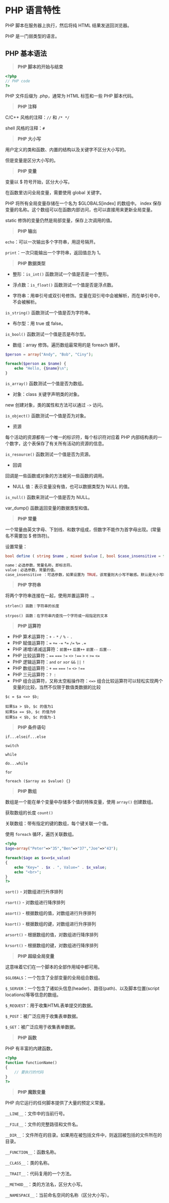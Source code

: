 # PHP 语言特性

PHP 脚本在服务器上执行，然后将纯 HTML 结果发送回浏览器。

PHP 是一门弱类型的语言。

## PHP 基本语法

> **PHP 脚本的开始与结束**

```php
<?php
// PHP code
?>
```

PHP 文件后缀为 .php，通常为 HTML 标签和一些 PHP 脚本代码。

> **PHP 注释**

C/C++ 风格的注释：`//` 和 `/* */`

shell 风格的注释：`#`

> **PHP 大小写**

用户定义的类和函数、内置的结构以及关键字不区分大小写的。

但是变量是区分大小写的。

> **PHP 变量**

变量以 $ 符号开始，区分大小写。

在函数里访问全局变量，需要使用 global 关键字。

PHP 将所有全局变量存储在一个名为 $GLOBALS[index] 的数组中。 index 保存变量的名称。这个数组可以在函数内部访问，也可以直接用来更新全局变量。

static 修饰的变量仍然是局部变量，保存上次调用的值。

> **PHP 输出**

`echo`：可以一次输出多个字符串，用逗号隔开。

`print`：一次只能输出一个字符串，返回值总为 1。

> **PHP 数据类型**

* 整形：`is_int()` 函数测试一个值是否是一个整形。

* 浮点数：`is_float()` 函数测试一个值是否是浮点数。

* 字符串：用单引号或双引号修饰。变量在双引号中会被解析，而在单引号中，不会被解析。

`is_string()` 函数测试一个值是否为字符串。

* 布尔型：用 true 或 false。

`is_bool()` 函数测试一个值是否是布尔型。

* 数组：array 修饰。遍历数组最常用的是 foreach 循环。

```php
$person = array("Andy", "Bob", "Ciny");

foreach($person as $name) {
    echo "Hello, {$name}\n";
}
```

`is_array()` 函数测试一个值是否为数组。

* 对象：class 关键字声明类的对象。

new 创建对象，类的属性和方法可以通过 `->` 访问。

`is_object()` 函数测试一个值是否为对象。

* 资源

每个活动的资源都有一个唯一的标识符，每个标识符对应着 PHP 内部结构表的一个数字，这个表保存了有关所有活动的资源的信息。

`is_resource()` 函数测试一个值是否为资源。

* 回调

回调是一些函数或对象的方法被另一些函数的调用。

* NULL 值：表示变量没有值，也可以数据类型为 NULL 的值。

`is_null()` 函数来测试一个值是否为 NULL。

var_dump() 函数返回变量的数据类型和值。

> **PHP 常量**

一个常量由英文字母、下划线、和数字组成，但数字不能作为首字母出现。(常量名不需要加 $ 修饰符)。

设置常量：
```php
bool define ( string $name , mixed $value [, bool $case_insensitive = false ] )

name：必选参数，常量名称，即标志符。
value：必选参数，常量的值。
case_insensitive ：可选参数，如果设置为 TRUE，该常量则大小写不敏感。默认是大小写敏感的。
```

> **PHP 字符串**

将两个字符串连接在一起，使用并置运算符 `.`。

`strlen() 函数：字符串的长度`

`strpos() 函数：在字符串内查找一个字符或一段指定的文本`

> **PHP 运算符**

* PHP 算术运算符：`+` `-` `*` `/` `%` `-` `.`
* PHP 赋值运算符：`=` `+=` `-=` `*=` `/=` `%=` `.=`
* PHP 递增/递减运算符：`前置++` `后置++` `前置--` `后置--`
* PHP 比较运算符：`==` `===` `!=` `<>` `!==` `>` `<` `>=` `<=`
* PHP 逻辑运算符：`and` `or` `xor` `&&` `||` `!`
* PHP 数组运算符：`+` `==` `===` `!=` `<>` `!==`
* PHP 三元运算符：`? :`
* PHP 组合运算符，又称太空船操作符：`<=>` 
组合比较运算符可以轻松实现两个变量的比较，当然不仅限于数值类数据的比较
```
$c = $a <=> $b;

如果$a > $b, $c 的值为1
如果$a == $b, $c 的值为0
如果$a < $b, $c 的值为-1
```

> **PHP 条件语句**

`if...elseif...else`

`switch`

`while`

`do...while`

`for`

`foreach ($array as $value) {}`

> **PHP 数组**

数组是一个能在单个变量中存储多个值的特殊变量，使用 `array()` 创建数组。

获取数组的长度 `count()`

关联数组：带有指定的键的数组，每个键关联一个值。

使用 `foreach` 循环，遍历关联数组。

```php
<?php
$age=array("Peter"=>"35","Ben"=>"37","Joe"=>"43");
 
foreach($age as $x=>$x_value)
{
    echo "Key=" . $x . ", Value=" . $x_value;
    echo "<br>";
}
?>
```

`sort()` - 对数组进行升序排列

`rsort()` - 对数组进行降序排列

`asort()` - 根据数组的值，对数组进行升序排列

`ksort()` - 根据数组的键，对数组进行升序排列

`arsort()` - 根据数组的值，对数组进行降序排列

`krsort()` - 根据数组的键，对数组进行降序排列

> **PHP 超级全局变量**

这意味着它们在一个脚本的全部作用域中都可用。

`$GLOBALS`：一个包含了全部变量的全局组合数组。

`$_SERVER`：一个包含了诸如头信息(header)、路径(path)、以及脚本位置(script locations)等等信息的数组。

`$_REQUEST`：用于收集HTML表单提交的数据。

`$_POST`：被广泛应用于收集表单数据。

`$_GET`：被广泛应用于收集表单数据。

> **PHP 函数**

PHP 有丰富的内建函数。

```php
<?php
function functionName()
{
    // 要执行的代码
}
?>
```

> **PHP 魔数变量**

PHP 向它运行的任何脚本提供了大量的预定义常量。

`__LINE__`：文件中的当前行号。

`__FILE__`：文件的完整路径和文件名。

`__DIR__`：文件所在的目录。如果用在被包括文件中，则返回被包括的文件所在的目录。

`__FUNCTION__`：函数名称。

`__CLASS__`：类的名称。

`__TRAIT__`：代码复用的一个方法。

`__METHOD__`：类的方法名，区分大小写。

`__NAMESPACE__`：当前命名空间的名称（区分大小写）。


